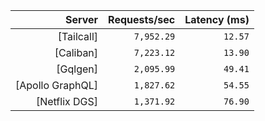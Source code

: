 <!-- PERFORMANCE_RESULTS_START -->

| Server | Requests/sec | Latency (ms) |
|--------:|--------------:|--------------:|
| [Tailcall] | `7,952.29` | `12.57` |
| [Caliban] | `7,223.12` | `13.90` |
| [Gqlgen] | `2,095.99` | `49.41` |
| [Apollo GraphQL] | `1,827.62` | `54.55` |
| [Netflix DGS] | `1,371.92` | `76.90` |

<!-- PERFORMANCE_RESULTS_END -->
